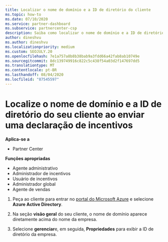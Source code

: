 ```yaml
---
title: Localizar o nome de domínio e a ID de diretório do cliente
ms.topic: how-to
ms.date: 07/10/2020
ms.service: partner-dashboard
ms.subservice: partnercenter-csp
description: Saiba como localizar o nome de domínio e a ID de diretório do seu cliente ao enviar uma declaração.
author: dineshvu
ms.author: dineshvu
ms.localizationpriority: medium
ms.custom: SEOJULY.20
ms.openlocfilehash: 7e1a757a8b8b38bab9a3fdd66a42fab8ab10749e
ms.sourcegitcommit: 8dc139749916c822c5c438f54a03d2f147697dd5
ms.translationtype: MT
ms.contentlocale: pt-BR
ms.lasthandoff: 08/04/2020
ms.locfileid: "87545597"
---
```

# <a name="find-your-customers-domain-name-and-directory-id-when-submitting-an-incentives-claim"></a>Localize o nome de domínio e a ID de diretório do seu cliente ao enviar uma declaração de incentivos

**Aplica-se a**

- Partner Center

**Funções apropriadas**

- Agente administrativo
- Administrador de incentivos
- Usuário de incentivos
- Administrador global
- Agente de vendas

1. Peça ao cliente para entrar no [portal do Microsoft Azure](https://portal.azure.com/#home) e selecione **Azure Active Directory**.

2. Na seção **visão geral** do seu cliente, o nome de domínio aparece diretamente acima do nome da empresa.  

3. Selecione **gerenciar**e, em seguida, **Propriedades** para exibir a ID de diretório da empresa.
